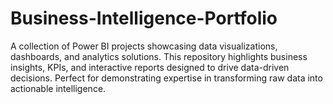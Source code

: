 # Business-Intelligence-Portfolio
A collection of Power BI projects showcasing data visualizations, dashboards, and analytics solutions. This repository highlights business insights, KPIs, and interactive reports designed to drive data-driven decisions. Perfect for demonstrating expertise in transforming raw data into actionable intelligence.


